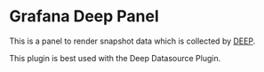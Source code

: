 <!-- This README file is going to be the one displayed on the Grafana.com website for your plugin -->

# Grafana Deep Panel

This is a panel to render snapshot data which is collected by [DEEP](https://github.com/intergral/deep). 

This plugin is best used with the Deep Datasource Plugin.
